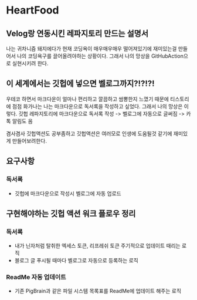# HeartFood

## Velog랑 연동시킨 레파지토리 만드는 설명서
나는 귀차니즘 돼지에다가 현재 코딩욕이 매우매우매우 떨어져있기에
재미있는걸 만들어서 나의 코딩욕구를 끌어올려야하는 상황이다.
그래서 나의 망상을 GitHubAction으로 실현시키려 한다.

## 이 세계에서는 깃헙에 넣으면 벨로그까지?!?!?!
우테코 하면서 마크다운이 얼마나 편리하고 깔끔하고 쌈뽕한지 느꼈기 때문에 티스토리에 점점 화가나는 나는 마크다운으로 독서록을 작성하고 싶었다.
그래서 나의 망상은 이렇다.
깃헙 레파지토리에 마크다운으로 독서록 작성 -> 벨로그에 자동으로 글써짐 -> 카톡 알림도 옴

겸사겸사 깃헙액션도 공부좀하고 깃헙액션은 여러모로 인생에 도움될것 같기에 재미있게 만들어보려한다.

## 요구사항
### 독서록
- 깃헙에 마크다운으로 작성시 벨로그에 자동 업로드   

## 구현해야하는 깃헙 액션 워크 플로우 정리
### 독서록
- 내가 닌자처럼 탈취한 엑세스 토큰, 리프레쉬 토큰 주기적으로 업데이트 때리는 로직
- 블로그 글 푸시될 때마다 벨로그로 자동으로 등록하는 로직

### ReadMe 자동 업데이트
- 기존 PigBrain과 같은 파일 시스템 목록표를 ReadMe에 업데이트 해주는 로직
